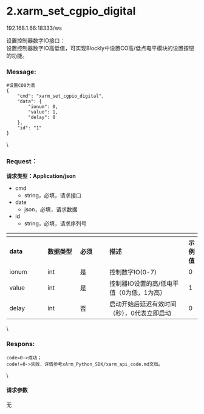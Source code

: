 # 2.xarm\_set\_cgpio\_digital

192.168.1.66:18333/ws

设置控制器数字IO接口：\
设置控制器数字IO高低值，可实现Blockly中设置CO高/低点电平模块的设置按钮的功能。

### Message: <a href="#message" id="message"></a>

```1c
#设置CO0为高
{
    "cmd": "xarm_set_cgpio_digital",
    "data": {
        "ionum": 0,
        "value": 1,
        "delay": 0
    },
    "id": "1"
}
```

\


### Request： <a href="#request" id="request"></a>

**请求类型：Application/json**

* cmd
  * string，必填，请求接口
* date
  * json，必填，请求数据
* id
  * string，必填，请求序列号

<table data-header-hidden><thead><tr><th width="114"></th><th width="109"></th><th width="96"></th><th width="297"></th><th></th></tr></thead><tbody><tr><td><strong>data</strong></td><td><strong>数据类型</strong></td><td><strong>必须</strong></td><td><strong>描述</strong></td><td><strong>示例值</strong></td></tr><tr><td>ionum</td><td>int</td><td>是</td><td>控制数字IO(0-7)</td><td>0</td></tr><tr><td>value</td><td>int</td><td>是</td><td>控制器IO设置的高/低电平值（0为低，1为高）</td><td>1</td></tr><tr><td>delay</td><td>int</td><td>否</td><td>启动开始后延迟有效时间（秒），0代表立即启动</td><td>0</td></tr></tbody></table>

\


### Respons: <a href="#respons" id="respons"></a>

```clean
code=0->成功；
code!=0->失败，详情参考xArm_Python_SDK/xarm_api_code.md文档。
```

\


#### 请求参数

无
